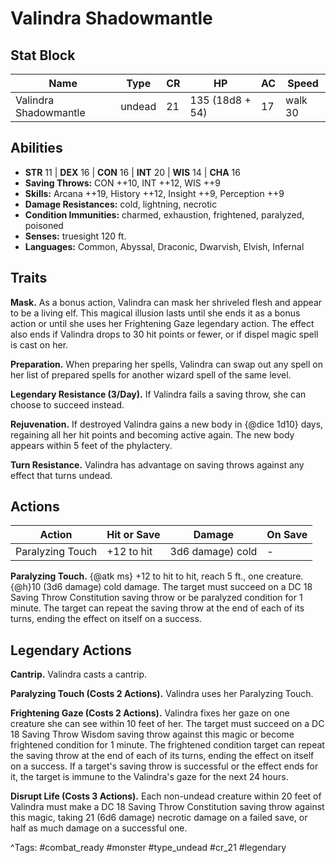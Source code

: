 # Valindra Shadowmantle

## Stat Block

| Name | Type | CR | HP | AC | Speed |
|------|------|----|----|----|-------|
| Valindra Shadowmantle | undead | 21 | 135 (18d8 + 54) | 17 | walk 30 |

## Abilities

- **STR** 11 | **DEX** 16 | **CON** 16 | **INT** 20 | **WIS** 14 | **CHA** 16
- **Saving Throws:** CON ++10, INT ++12, WIS ++9  
- **Skills:** Arcana ++19, History ++12, Insight ++9, Perception ++9  
- **Damage Resistances:** cold, lightning, necrotic  
- **Condition Immunities:** charmed, exhaustion, frightened, paralyzed, poisoned  
- **Senses:** truesight 120 ft.  
- **Languages:** Common, Abyssal, Draconic, Dwarvish, Elvish, Infernal

## Traits

**Mask.** As a bonus action, Valindra can mask her shriveled flesh and appear to be a living elf. This magical illusion lasts until she ends it as a bonus action or until she uses her Frightening Gaze legendary action. The effect also ends if Valindra drops to 30 hit points or fewer, or if dispel magic spell is cast on her.

**Preparation.** When preparing her spells, Valindra can swap out any spell on her list of prepared spells for another wizard spell of the same level.

**Legendary Resistance (3/Day).** If Valindra fails a saving throw, she can choose to succeed instead.

**Rejuvenation.** If destroyed Valindra gains a new body in {@dice 1d10} days, regaining all her hit points and becoming active again. The new body appears within 5 feet of the phylactery.

**Turn Resistance.** Valindra has advantage on saving throws against any effect that turns undead.


## Actions

| Action | Hit or Save | Damage | On Save |
|--------|--------------|--------|----------|
| Paralyzing Touch | +12 to hit | 3d6 damage) cold | - |

**Paralyzing Touch.** {@atk ms} +12 to hit to hit, reach 5 ft., one creature. {@h}10 (3d6 damage) cold damage. The target must succeed on a DC 18 Saving Throw Constitution saving throw or be paralyzed condition for 1 minute. The target can repeat the saving throw at the end of each of its turns, ending the effect on itself on a success.

## Legendary Actions

**Cantrip.** Valindra casts a cantrip.

**Paralyzing Touch (Costs 2 Actions).** Valindra uses her Paralyzing Touch.

**Frightening Gaze (Costs 2 Actions).** Valindra fixes her gaze on one creature she can see within 10 feet of her. The target must succeed on a DC 18 Saving Throw Wisdom saving throw against this magic or become frightened condition for 1 minute. The frightened condition target can repeat the saving throw at the end of each of its turns, ending the effect on itself on a success. If a target's saving throw is successful or the effect ends for it, the target is immune to the Valindra's gaze for the next 24 hours.

**Disrupt Life (Costs 3 Actions).** Each non-undead creature within 20 feet of Valindra must make a DC 18 Saving Throw Constitution saving throw against this magic, taking 21 (6d6 damage) necrotic damage on a failed save, or half as much damage on a successful one.



^Tags: #combat_ready #monster #type_undead #cr_21 #legendary